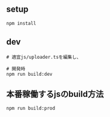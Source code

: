 ## setup
```
npm install
```

## dev

```
# 適宜js/uploader.tsを編集し、

# 開発時
npm run build:dev
```


## 本番稼働するjsのbuild方法
```
npm run build:prod
```
